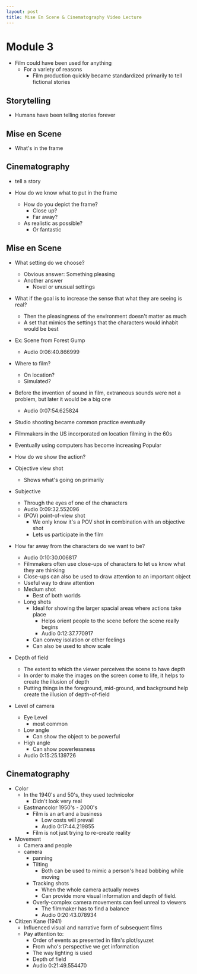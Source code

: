 ```yaml
---
layout: post
title: Mise En Scene & Cinematography Video Lecture
---
```

<script>
$(function() {
  new AudioNavigator({
    videoId: "169792568"
  });
})
</script>

# Module 3

+ Film could have been used for anything
  + For a variety of reasons
      + Film production quickly became standardized primarily to tell fictional stories

## Storytelling

+ Humans have been telling stories forever

## Mise en Scene

+ What's in the frame

## Cinematography

+ tell a story

+ How do we know what to put in the frame
  + How do you depict the frame?
    + Close up?
    + Far away?
  + As realistic as possible?
    + Or fantastic

## Mise en Scene

+ What setting do we choose?
  + Obvious answer: Something pleasing
  + Another answer
    + Novel or unusual settings
+ What if the goal is to increase the sense that what they are seeing is real?
  + Then the pleasingness of the environment doesn't matter as much
  + A set that mimics the settings that the characters would inhabit would be best
+ Ex: Scene from Forest Gump
  + Audio 0:06:40.866999
+ Where to film?
  + On location?
  + Simulated?
+ Before the invention of sound in film, extraneous sounds were not a problem, but later it would be a big one
  + Audio 0:07:54.625824
+ Studio shooting became common practice eventually

+ Filmmakers in the US incorporated on location filming in the 60s
+ Eventually using computers has become increasing Popular

+ How do we show the action?
+ Objective view shot
  + Shows what's going on primarily
+ Subjective
  + Through the eyes of one of the characters
  + Audio 0:09:32.552096
  + (POV) point-of-view shot
    + We only know it's a POV shot in combination with an objective shot
    + Lets us participate in the film
+ How far away from the characters do we want to be?
  + Audio 0:10:30.006817
  + Filmmakers often use close-ups of characters to let us know what they are thinking
  + Close-ups can also be used to draw attention to an important object
  + Useful way to draw attention
  + Medium shot
    + Best of both worlds
  + Long shots
    + Ideal for showing the larger spacial areas where actions take place
      + Helps orient people to the scene before the scene really begins
      + Audio 0:12:37.770917
    + Can convey isolation or other feelings
    + Can also be used to show scale
+ Depth of field
  + The extent to which the viewer perceives the scene to have depth
  + In order to make the images on the screen come to life, it helps to create the illusion of depth
  + Putting things in the foreground, mid-ground, and background help create the illusion of depth-of-field
+ Level of camera
  + Eye Level
    + most common
  + Low angle
    + Can show the object to be powerful
  + High angle
    + Can show powerlessness
  + Audio 0:15:25.139726

## Cinematography
+ Color
  + In the 1940's and 50's, they used technicolor
    + Didn't look very real
  + Eastmancolor 1950's - 2000's
    + Film is an art and a business
      + Low costs will prevail
      + Audio 0:17:44.219855
    + Film is not just trying to re-create reality
+ Movement
  + Camera and people
  + camera
    + panning
    + Tilting
      + Both can be used to mimic a person's head bobbing while moving
    + Tracking shots
      + When the whole camera actually moves
      + Can provide more visual information and depth of field.
    + Overly-complex camera movements can feel unreal to viewers
      + The filmmaker has to find a balance
      + Audio 0:20:43.078934
+ Citizen Kane (1941)
  + Influenced visual and narrative form of subsequent films
  + Pay attention to:
    + Order of events as presented in film's plot/syuzet
    + From who's perspective we get information
    + The way lighting is used
    + Depth of field
    + Audio 0:21:49.554470
